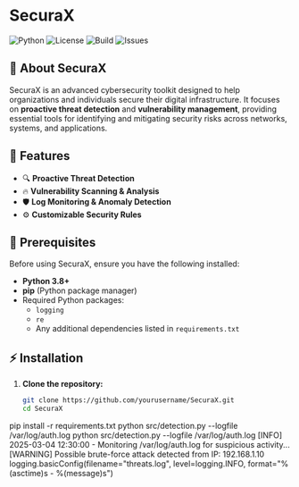 # SecuraX

![Python](https://img.shields.io/badge/Python-3.8%2B-blue)
![License](https://img.shields.io/github/license/yourusername/SecuraX)
![Build](https://img.shields.io/github/actions/workflow/status/yourusername/SecuraX/build.yml)
![Issues](https://img.shields.io/github/issues/yourusername/SecuraX)

## 🔹 About SecuraX

SecuraX is an advanced cybersecurity toolkit designed to help organizations and individuals secure their digital infrastructure. It focuses on **proactive threat detection** and **vulnerability management**, providing essential tools for identifying and mitigating security risks across networks, systems, and applications.

## 🚀 Features

- 🔍 **Proactive Threat Detection**
- 🔥 **Vulnerability Scanning & Analysis**
- 🛡 **Log Monitoring & Anomaly Detection**
- ⚙ **Customizable Security Rules**

## 📌 Prerequisites

Before using SecuraX, ensure you have the following installed:

- **Python 3.8+**
- **pip** (Python package manager)
- Required Python packages:
  - `logging`
  - `re`
  - Any additional dependencies listed in `requirements.txt`

## ⚡ Installation

1. **Clone the repository:**
   ```bash
   git clone https://github.com/yourusername/SecuraX.git
   cd SecuraX
pip install -r requirements.txt
python src/detection.py --logfile /var/log/auth.log
python src/detection.py --logfile /var/log/auth.log
[INFO] 2025-03-04 12:30:00 - Monitoring /var/log/auth.log for suspicious activity...
[WARNING] Possible brute-force attack detected from IP: 192.168.1.10
logging.basicConfig(filename="threats.log", level=logging.INFO, format="%(asctime)s - %(message)s")
